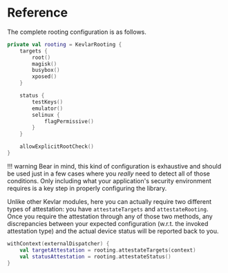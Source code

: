 # Reference

The complete rooting configuration is as follows.

```kotlin title="Complete Rooting settings"
private val rooting = KevlarRooting {
    targets {
        root()
        magisk()
        busybox()
        xposed()
    }

    status {
        testKeys()
        emulator()
        selinux {
            flagPermissive()
        }
    }

    allowExplicitRootCheck()
}
```


!!! warning
	Bear in mind, this kind of configuration is exhaustive and should be used just in a few cases where you *really* need to detect all of those conditions.
	Only including what your application's security environment requires is a key step in properly configuring the library.


Unlike other Kevlar modules, here you can actually require two different types of attestation: you have `attestateTargets` and `attestateRooting`.
Once you require the attestation through any of those two methods, any discrepancies between your expected configuration (w.r.t. the invoked attestation type) and the actual device status will be reported back to you.

```kotlin
withContext(externalDispatcher) {
    val targetAttestation = rooting.attestateTargets(context)
    val statusAttestation = rooting.attestateStatus()
}
```


